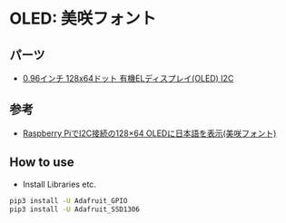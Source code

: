 # OLED: 美咲フォント

## パーツ
* [0.96インチ 128x64ドット 有機ELディスプレイ(OLED) I2C](http://akizukidenshi.com/catalog/g/gP-12031/)

## 参考

* [Raspberry PiでI2C接続の128×64 OLEDに日本語を表示(美咲フォント)](http://ytkyk.info/blog/2016/06/19/raspberry-pi%E3%81%A7128x64%E3%81%AEoled%E3%81%AB%E6%97%A5%E6%9C%AC%E8%AA%9E%E3%82%92%E8%A1%A8%E7%A4%BA%E7%BE%8E%E5%92%B2%E3%83%95%E3%82%A9%E3%83%B3%E3%83%88/)

## How to use

* Install Libraries etc.

```bash
pip3 install -U Adafruit_GPIO
pip3 install -U Adafruit_SSD1306
```
